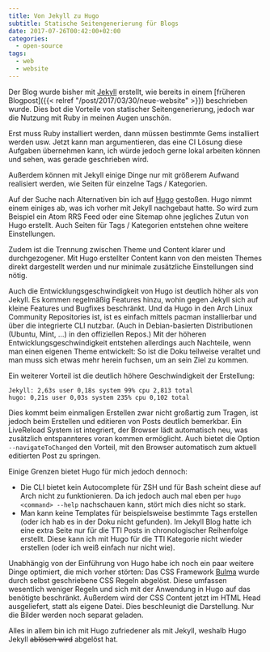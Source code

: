 ```yaml
---
title: Von Jekyll zu Hugo
subtitle: Statische Seitengenerierung für Blogs
date: 2017-07-26T00:42:00+02:00
categories:
  - open-source
tags:
  - web
  - website
---
```


Der Blog wurde bisher mit [Jekyll](https://jekyllrb.com) erstellt, wie bereits in einem [früheren Blogpost]({{< relref "/post/2017/03/30/neue-website" >}}) beschrieben wurde.
Dies bot die Vorteile von statischer Seitengenerierung, jedoch war die Nutzung mit Ruby in meinen Augen unschön.

Erst muss Ruby installiert werden, dann müssen bestimmte Gems installiert werden usw.
Jetzt kann man argumentieren, das eine CI Lösung diese Aufgaben übernehmen kann, ich würde jedoch gerne lokal arbeiten können und sehen, was gerade geschrieben wird.

Außerdem können mit Jekyll einige Dinge nur mit größerem Aufwand realisiert werden, wie Seiten für einzelne Tags / Kategorien.

Auf der Suche nach Alternativen bin ich auf [Hugo](https://gohugo.io) gestoßen.
Hugo nimmt einem einiges ab, was ich vorher mit Jekyll nachgebaut hatte.
So wird zum Beispiel ein Atom RRS Feed oder eine Sitemap ohne jegliches Zutun von Hugo erstellt.
Auch Seiten für Tags / Kategorien entstehen ohne weitere Einstellungen.

Zudem ist die Trennung zwischen Theme und Content klarer und durchgezogener.
Mit Hugo erstellter Content kann von den meisten Themes direkt dargestellt werden und nur minimale zusätzliche Einstellungen sind nötig.

Auch die Entwicklungsgeschwindigkeit von Hugo ist deutlich höher als von Jekyll.
Es kommen regelmäßig Features hinzu, wohin gegen Jekyll sich auf kleine Features und Bugfixes beschränkt.
Und da Hugo in den Arch Linux Community Repositories ist, ist es einfach mittels pacman installierbar und über die integrierte CLI nutzbar.
(Auch in Debian-basierten Distributionen (Ubuntu, Mint, …) in den offiziellen Repos.)
Mit der höheren Entwicklungsgeschwindigkeit entstehen allerdings auch Nachteile, wenn man einen eigenen Theme entwickelt:
So ist die Doku teilweise veraltet und man muss sich etwas mehr herein fuchsen, um an sein Ziel zu kommen.

Ein weiterer Vorteil ist die deutlich höhere Geschwindigkeit der Erstellung:

```plaintext
Jekyll: 2,63s user 0,18s system 99% cpu 2,813 total
hugo: 0,21s user 0,03s system 235% cpu 0,102 total
```

Dies kommt beim einmaligen Erstellen zwar nicht großartig zum Tragen, ist jedoch beim Erstellen und editieren von Posts deutlich bemerkbar.
Ein LiveReload System ist integriert, der Browser lädt automatisch neu, was zusätzlich entspannteres voran kommen ermöglicht.
Auch bietet die Option `--navigateToChanged` den Vorteil, mit den Browser automatisch zum aktuell editierten Post zu springen.

Einige Grenzen bietet Hugo für mich jedoch dennoch:

- Die CLI bietet kein Autocomplete für ZSH und für Bash scheint diese auf Arch nicht zu funktionieren.
  Da ich jedoch auch mal eben per `hugo <command> --help` nachschauen kann, stört mich dies nicht so stark.
- Man kann keine Templates für beispielsweise bestimmte Tags erstellen (oder ich hab es in der Doku nicht gefunden).
  Im Jekyll Blog hatte ich eine extra Seite nur für die TTI Posts in chronologischer Reihenfolge erstellt.
  Diese kann ich mit Hugo für die TTI Kategorie nicht wieder erstellen (oder ich weiß einfach nur nicht wie).

Unabhängig von der Einführung von Hugo habe ich noch ein paar weitere Dinge optimiert, die mich vorher störten:
Das CSS Framework [Bulma](https://bulma.io) wurde durch selbst geschriebene CSS Regeln abgelöst.
Diese umfassen wesentlich weniger Regeln und sich mit der Anwendung in Hugo auf das benötigte beschränkt.
Außerdem wird der CSS Content jetzt im HTML Head ausgeliefert, statt als eigene Datei.
Dies beschleunigt die Darstellung.
Nur die Bilder werden noch separat geladen.

Alles in allem bin ich mit Hugo zufriedener als mit Jekyll, weshalb Hugo Jekyll ~~ablösen wird~~ abgelöst hat.
